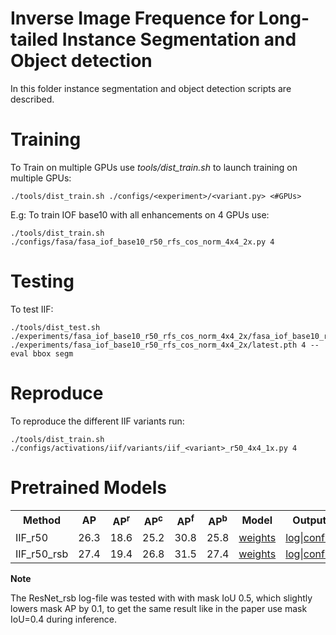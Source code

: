 <h1> Inverse Image Frequence for Long-tailed Instance Segmentation and Object detection </h1>

In this folder instance segmentation and object detection scripts are described.

<h1>Training</h1>
To Train on multiple GPUs use <i>tools/dist_train.sh</i> to launch training on multiple GPUs:

```
./tools/dist_train.sh ./configs/<experiment>/<variant.py> <#GPUs>
```

E.g: To train IOF base10 with all enhancements on 4 GPUs use:
```
./tools/dist_train.sh ./configs/fasa/fasa_iof_base10_r50_rfs_cos_norm_4x4_2x.py 4
```

<h1>Testing</h1>

To test IIF:
```
./tools/dist_test.sh ./experiments/fasa_iof_base10_r50_rfs_cos_norm_4x4_2x/fasa_iof_base10_r50_rfs_cos_norm_4x4_2x.py ./experiments/fasa_iof_base10_r50_rfs_cos_norm_4x4_2x/latest.pth 4 --eval bbox segm
```


<h1>Reproduce</h1>
To reproduce the different IIF variants run:

```
./tools/dist_train.sh ./configs/activations/iif/variants/iif_<variant>_r50_4x4_1x.py 4
```

<h1>Pretrained Models</h1>
<table style="float: center; margin-right: 10px;">
    <tr>
        <th>Method</th>
        <th>AP</th>
        <th>AP<sup>r</sup></th>
        <th>AP<sup>c</sup></th>
        <th>AP<sup>f</sup></th>
        <th>AP<sup>b</sup></th>
        <th>Model</th>
        <th>Output</th>
    </tr>
    <tr>
        <td>IIF_r50</td>
        <td>26.3</td>
        <td>18.6</td>
        <td>25.2</td>
        <td>30.8</td>
        <td>25.8</td>
        <td><a href="[https://www.dropbox.com/s/l76cge8hbb4s2e9/epoch_24.pth?dl=0](https://www.dropbox.com/scl/fi/ba2v7tb1d9lwyecesplnp/epoch_12.pth?rlkey=98vnto2dm0npu5a148b4twj4g&dl=0)">weights</a></td>
        <td><a href="[https://www.dropbox.com/s/o92neoc1ogopokg/20220711_074416.log?dl=0](https://www.dropbox.com/scl/fi/4k6jyvblibolvcbpbwuw7/20220701_140348.log?rlkey=np2mzz3ycsnn5f4m0ge31xz66&dl=0)">log</a>|<a href="[https://www.dropbox.com/s/n2325d7q534x6g8/droploss_normed_mask_r101_rfs_4x4_2x_gumbel.py?dl=0](https://www.dropbox.com/scl/fi/iu6h25c3hmcgxwsuwe120/fasa_iof_base10_giou16_r50_rfs_cos_norm_4x4_1x_rsb.py?rlkey=su3mfo8fn7np283x88w32z08k&dl=0)">config</a></td>
    </tr>
    <tr>
        <td>IIF_r50_rsb</td>
        <td>27.4</td>
        <td>19.4</td>
        <td>26.8</td>
        <td>31.5</td>
        <td>27.4</td>
        <td><a href="https://drive.google.com/file/d/17djufBgqYNLq3_BksTT_XDw9cIunyxaa/view?usp=sharing">weights</a></td>
        <td><a href="https://drive.google.com/file/d/1IwL51w9cm5Kb2L861F1fijBp-xyMLghY/view?usp=sharing">log</a>|<a href="https://drive.google.com/file/d/1A7hl4FLKOAlQKqohVN_RZ3_4RsHn4xM_/view?usp=sharing">config</a></td>
    </tr>
</table>
<b>Note</b><p>The ResNet_rsb log-file was tested with with mask IoU 0.5, which slightly lowers mask AP by 0.1, to get the same result like in the paper use mask IoU=0.4 during inference.</p>
